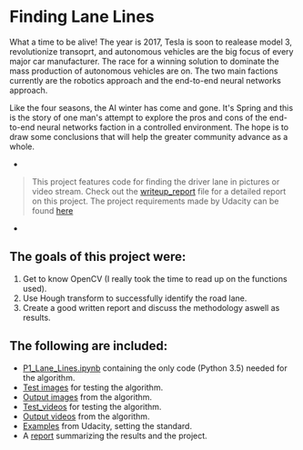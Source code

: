 # Finding Lane Lines


What a time to be alive! The year is 2017, Tesla is soon to realease model 3, revolutionize transoprt, and autonomous vehicles are the big focus of every major car manufacturer. The race for a winning solution to dominate the mass production of autonomous vehicles are on. 
The two main factions currently are the robotics approach and the end-to-end neural networks approach. 

Like the four seasons, the AI winter has come and gone. It's Spring and this is the story of one man's attempt to explore the pros and cons of the end-to-end neural networks faction in a controlled environment. The hope is to draw some conclusions that will help the greater community advance as a whole.

-

> This project features code for finding the driver lane in pictures or video stream. Check out the [writeup_report](https://github.com/KvalheimRacing/CarND/blob/master/P1_Lane_Lines/writeup_report.md) file for a detailed report on this project.
The project requirements made by Udacity can be found [here](https://review.udacity.com/#!/rubrics/322/view)

-
## The goals of this project were:

1. Get to know OpenCV (I really took the time to read up on the functions used).
2. Use Hough transform to successfully identify the road lane.
3. Create a good written report and discuss the methodology aswell as results.


## The following are included:

* [P1_Lane_Lines.ipynb](https://github.com/KvalheimRacing/CarND/blob/master/P1_Lane_Lines/P1_Lane_Lines.ipynb) containing the only code (Python 3.5) needed for the algorithm.
* [Test images](https://github.com/KvalheimRacing/CarND/tree/master/P1_Lane_Lines/test_images) for testing the algorithm.
* [Output images](https://github.com/KvalheimRacing/CarND/tree/master/P1_Lane_Lines/test_images_output) from the algorithm.
* [Test_videos](https://github.com/KvalheimRacing/CarND/tree/master/P1_Lane_Lines/test_videos_output) for testing the algorithm.
* [Output videos](https://github.com/KvalheimRacing/CarND/tree/master/P1_Lane_Lines/test_videos_output) from the algorithm.
* [Examples](https://github.com/KvalheimRacing/CarND/tree/master/P1_Lane_Lines/examples) from Udacity, setting the standard.
* A [report](https://github.com/KvalheimRacing/CarND/blob/master/P1_Lane_Lines/writeup_report.md) summarizing the results and the project.
